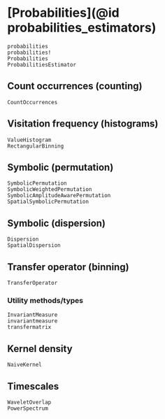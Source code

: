 # [Probabilities](@id probabilities_estimators)

```@docs
probabilities
probabilities!
Probabilities
ProbabilitiesEstimator
```

## Count occurrences (counting)

```@docs
CountOccurrences
```

## Visitation frequency (histograms)

```@docs
ValueHistogram
RectangularBinning
```

## Symbolic (permutation)

```@docs
SymbolicPermutation
SymbolicWeightedPermutation
SymbolicAmplitudeAwarePermutation
SpatialSymbolicPermutation
```

## Symbolic (dispersion)

```@docs
Dispersion
SpatialDispersion
```

## Transfer operator (binning)

```@docs
TransferOperator
```

### Utility methods/types

```@docs
InvariantMeasure
invariantmeasure
transfermatrix
```

## Kernel density

```@docs
NaiveKernel
```

## Timescales

```@docs
WaveletOverlap
PowerSpectrum
```

